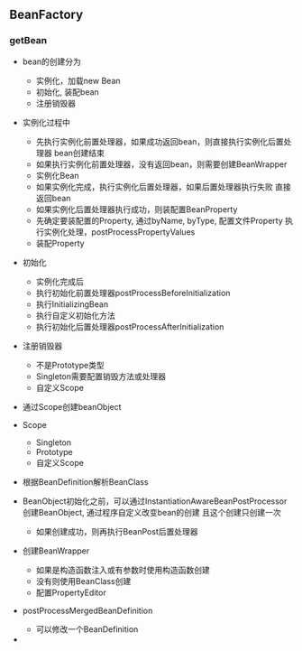 ## BeanFactory

### getBean
 * bean的创建分为
   + 实例化，加载new Bean
   + 初始化, 装配bean
   + 注册销毁器
   
 * 实例化过程中
   + 先执行实例化前置处理器，如果成功返回bean，则直接执行实例化后置处理器
   bean创建结束
   + 如果执行实例化前置处理器，没有返回bean，则需要创建BeanWrapper
   + 实例化Bean
   + 如果实例化完成，执行实例化后置处理器，如果后置处理器执行失败
   直接返回bean
   + 如果实例化后置处理器执行成功，则装配置BeanProperty
   + 先确定要装配置的Property, 通过byName, byType, 配置文件Property
   执行实例化处理，postProcessPropertyValues
   + 装配Property
   
 * 初始化
   + 实例化完成后
   + 执行初始化前置处理器postProcessBeforeInitialization
   + 执行InitializingBean
   + 执行自定义初始化方法
   + 执行初始化后置处理器postProcessAfterInitialization
   
 * 注册销毁器
   + 不是Prototype类型
   + Singleton需要配置销毁方法或处理器
   + 自定义Scope

 * 通过Scope创建beanObject
 * Scope
   + Singleton
   + Prototype
   + 自定义Scope
 * 根据BeanDefinition解析BeanClass
 * BeanObject初始化之前，可以通过InstantiationAwareBeanPostProcessor
 创建BeanObject, 通过程序自定义改变bean的创建
 且这个创建只创建一次
   + 如果创建成功，则再执行BeanPost后置处理器
 * 创建BeanWrapper
   + 如果是构造函数注入或有参数时使用构造函数创建
   + 没有则使用BeanClass创建
   + 配置PropertyEditor
 * postProcessMergedBeanDefinition
   + 可以修改一个BeanDefinition
 * 